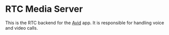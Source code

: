 # RTC Media Server

This is the RTC backend for the [Avid](https://github.com/Minigeee/avid-client) app. It is responsible for handling voice and video calls.
